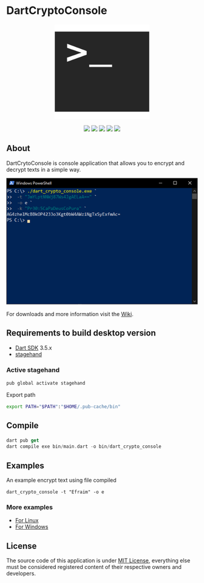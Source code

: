 # DartCryptoConsole

<p align="center">
  <img src="docs/imgs/console.png" width="250px" />
</p>

<div align="center">

[![](https://img.shields.io/badge/Dart-000000?style=for-the-badge&logo=dart&logoColor=white)](https://dart.dev/) [![](https://img.shields.io/badge/Linux-FA5C5C?style=for-the-badge&logo=linux&logoColor=white)](https://www.linux.org/) [![](https://img.shields.io/badge/Windows-0078D6?style=for-the-badge&logo=windows&logoColor=white)](https://www.microsoft.com/pt-br/windows) [![](https://img.shields.io/badge/PRS-Welcome-239120?style=for-the-badge)](http://makeapullrequest.com) [![](https://img.shields.io/badge/License-MIT-blue?style=for-the-badge)](LICENSE)

</div>

## About

DartCrytoConsole is console application that allows you to encrypt and decrypt texts in a simple way.

![](docs/imgs/run_win_cmd_app.png)

For downloads and more information visit the [Wiki](https://github.com/tglima/DartCrytoConsole/wiki).


## Requirements to build desktop version
* [Dart SDK](https://dart.dev/get-dart) 3.5.x
* [stagehand](https://pub.dev/documentation/stagehand/latest/stagehand/stagehand-library.html)

### Active stagehand

```dart
pub global activate stagehand
```

Export path
```sh
export PATH="$PATH":"$HOME/.pub-cache/bin"
```

## Compile

```dart
dart pub get
dart compile exe bin/main.dart -o bin/dart_crypto_console
```

## Examples

An example encrypt text using file compiled

```
dart_crypto_console -t "Efraim" -o e
```

### More examples
* [For Linux](docs/examples/linux_console.txt)
* [For Windows](docs/examples/win_console.txt)


## License
The source code of this application is under [MIT License](LICENSE), everything else must be considered registered content of their respective owners and developers.
